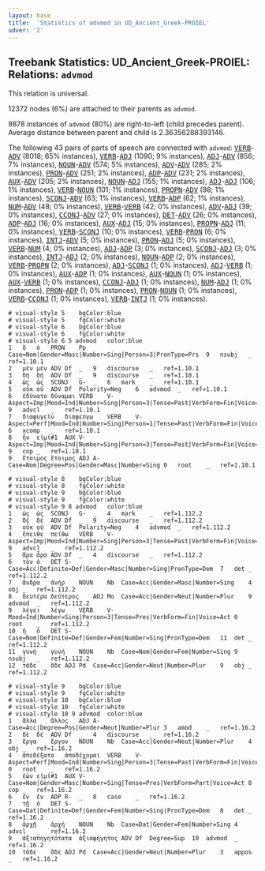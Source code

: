 ```yaml
---
layout: base
title:  'Statistics of advmod in UD_Ancient_Greek-PROIEL'
udver: '2'
---
```


## Treebank Statistics: UD_Ancient_Greek-PROIEL: Relations: `advmod`

This relation is universal.

12372 nodes (6%) are attached to their parents as `advmod`.

9878 instances of `advmod` (80%) are right-to-left (child precedes parent).
Average distance between parent and child is 2.36356288393146.

The following 43 pairs of parts of speech are connected with `advmod`: <tt><a href="grc_proiel-pos-VERB.html">VERB</a></tt>-<tt><a href="grc_proiel-pos-ADV.html">ADV</a></tt> (8018; 65% instances), <tt><a href="grc_proiel-pos-VERB.html">VERB</a></tt>-<tt><a href="grc_proiel-pos-ADJ.html">ADJ</a></tt> (1090; 9% instances), <tt><a href="grc_proiel-pos-ADJ.html">ADJ</a></tt>-<tt><a href="grc_proiel-pos-ADV.html">ADV</a></tt> (856; 7% instances), <tt><a href="grc_proiel-pos-NOUN.html">NOUN</a></tt>-<tt><a href="grc_proiel-pos-ADV.html">ADV</a></tt> (574; 5% instances), <tt><a href="grc_proiel-pos-ADV.html">ADV</a></tt>-<tt><a href="grc_proiel-pos-ADV.html">ADV</a></tt> (285; 2% instances), <tt><a href="grc_proiel-pos-PRON.html">PRON</a></tt>-<tt><a href="grc_proiel-pos-ADV.html">ADV</a></tt> (251; 2% instances), <tt><a href="grc_proiel-pos-ADP.html">ADP</a></tt>-<tt><a href="grc_proiel-pos-ADV.html">ADV</a></tt> (231; 2% instances), <tt><a href="grc_proiel-pos-AUX.html">AUX</a></tt>-<tt><a href="grc_proiel-pos-ADV.html">ADV</a></tt> (205; 2% instances), <tt><a href="grc_proiel-pos-NOUN.html">NOUN</a></tt>-<tt><a href="grc_proiel-pos-ADJ.html">ADJ</a></tt> (155; 1% instances), <tt><a href="grc_proiel-pos-ADJ.html">ADJ</a></tt>-<tt><a href="grc_proiel-pos-ADJ.html">ADJ</a></tt> (106; 1% instances), <tt><a href="grc_proiel-pos-VERB.html">VERB</a></tt>-<tt><a href="grc_proiel-pos-NOUN.html">NOUN</a></tt> (101; 1% instances), <tt><a href="grc_proiel-pos-PROPN.html">PROPN</a></tt>-<tt><a href="grc_proiel-pos-ADV.html">ADV</a></tt> (98; 1% instances), <tt><a href="grc_proiel-pos-SCONJ.html">SCONJ</a></tt>-<tt><a href="grc_proiel-pos-ADV.html">ADV</a></tt> (63; 1% instances), <tt><a href="grc_proiel-pos-VERB.html">VERB</a></tt>-<tt><a href="grc_proiel-pos-ADP.html">ADP</a></tt> (62; 1% instances), <tt><a href="grc_proiel-pos-NUM.html">NUM</a></tt>-<tt><a href="grc_proiel-pos-ADV.html">ADV</a></tt> (48; 0% instances), <tt><a href="grc_proiel-pos-VERB.html">VERB</a></tt>-<tt><a href="grc_proiel-pos-VERB.html">VERB</a></tt> (42; 0% instances), <tt><a href="grc_proiel-pos-ADV.html">ADV</a></tt>-<tt><a href="grc_proiel-pos-ADJ.html">ADJ</a></tt> (39; 0% instances), <tt><a href="grc_proiel-pos-CCONJ.html">CCONJ</a></tt>-<tt><a href="grc_proiel-pos-ADV.html">ADV</a></tt> (27; 0% instances), <tt><a href="grc_proiel-pos-DET.html">DET</a></tt>-<tt><a href="grc_proiel-pos-ADV.html">ADV</a></tt> (26; 0% instances), <tt><a href="grc_proiel-pos-ADP.html">ADP</a></tt>-<tt><a href="grc_proiel-pos-ADJ.html">ADJ</a></tt> (16; 0% instances), <tt><a href="grc_proiel-pos-AUX.html">AUX</a></tt>-<tt><a href="grc_proiel-pos-ADJ.html">ADJ</a></tt> (15; 0% instances), <tt><a href="grc_proiel-pos-PROPN.html">PROPN</a></tt>-<tt><a href="grc_proiel-pos-ADJ.html">ADJ</a></tt> (11; 0% instances), <tt><a href="grc_proiel-pos-VERB.html">VERB</a></tt>-<tt><a href="grc_proiel-pos-SCONJ.html">SCONJ</a></tt> (10; 0% instances), <tt><a href="grc_proiel-pos-VERB.html">VERB</a></tt>-<tt><a href="grc_proiel-pos-PRON.html">PRON</a></tt> (6; 0% instances), <tt><a href="grc_proiel-pos-INTJ.html">INTJ</a></tt>-<tt><a href="grc_proiel-pos-ADV.html">ADV</a></tt> (5; 0% instances), <tt><a href="grc_proiel-pos-PRON.html">PRON</a></tt>-<tt><a href="grc_proiel-pos-ADJ.html">ADJ</a></tt> (5; 0% instances), <tt><a href="grc_proiel-pos-VERB.html">VERB</a></tt>-<tt><a href="grc_proiel-pos-NUM.html">NUM</a></tt> (4; 0% instances), <tt><a href="grc_proiel-pos-ADJ.html">ADJ</a></tt>-<tt><a href="grc_proiel-pos-ADP.html">ADP</a></tt> (3; 0% instances), <tt><a href="grc_proiel-pos-SCONJ.html">SCONJ</a></tt>-<tt><a href="grc_proiel-pos-ADJ.html">ADJ</a></tt> (3; 0% instances), <tt><a href="grc_proiel-pos-INTJ.html">INTJ</a></tt>-<tt><a href="grc_proiel-pos-ADJ.html">ADJ</a></tt> (2; 0% instances), <tt><a href="grc_proiel-pos-NOUN.html">NOUN</a></tt>-<tt><a href="grc_proiel-pos-ADP.html">ADP</a></tt> (2; 0% instances), <tt><a href="grc_proiel-pos-VERB.html">VERB</a></tt>-<tt><a href="grc_proiel-pos-PROPN.html">PROPN</a></tt> (2; 0% instances), <tt><a href="grc_proiel-pos-ADJ.html">ADJ</a></tt>-<tt><a href="grc_proiel-pos-SCONJ.html">SCONJ</a></tt> (1; 0% instances), <tt><a href="grc_proiel-pos-ADJ.html">ADJ</a></tt>-<tt><a href="grc_proiel-pos-VERB.html">VERB</a></tt> (1; 0% instances), <tt><a href="grc_proiel-pos-AUX.html">AUX</a></tt>-<tt><a href="grc_proiel-pos-ADP.html">ADP</a></tt> (1; 0% instances), <tt><a href="grc_proiel-pos-AUX.html">AUX</a></tt>-<tt><a href="grc_proiel-pos-NOUN.html">NOUN</a></tt> (1; 0% instances), <tt><a href="grc_proiel-pos-AUX.html">AUX</a></tt>-<tt><a href="grc_proiel-pos-VERB.html">VERB</a></tt> (1; 0% instances), <tt><a href="grc_proiel-pos-CCONJ.html">CCONJ</a></tt>-<tt><a href="grc_proiel-pos-ADJ.html">ADJ</a></tt> (1; 0% instances), <tt><a href="grc_proiel-pos-NUM.html">NUM</a></tt>-<tt><a href="grc_proiel-pos-ADJ.html">ADJ</a></tt> (1; 0% instances), <tt><a href="grc_proiel-pos-PRON.html">PRON</a></tt>-<tt><a href="grc_proiel-pos-ADP.html">ADP</a></tt> (1; 0% instances), <tt><a href="grc_proiel-pos-PRON.html">PRON</a></tt>-<tt><a href="grc_proiel-pos-NOUN.html">NOUN</a></tt> (1; 0% instances), <tt><a href="grc_proiel-pos-VERB.html">VERB</a></tt>-<tt><a href="grc_proiel-pos-CCONJ.html">CCONJ</a></tt> (1; 0% instances), <tt><a href="grc_proiel-pos-VERB.html">VERB</a></tt>-<tt><a href="grc_proiel-pos-INTJ.html">INTJ</a></tt> (1; 0% instances).


~~~ conllu
# visual-style 5	bgColor:blue
# visual-style 5	fgColor:white
# visual-style 6	bgColor:blue
# visual-style 6	fgColor:white
# visual-style 6 5 advmod	color:blue
1	ὃ	ὁ	PRON	Pp	Case=Nom|Gender=Masc|Number=Sing|Person=3|PronType=Prs	9	nsubj	_	ref=1.10.1
2	μὲν	μέν	ADV	Df	_	9	discourse	_	ref=1.10.1
3	δὴ	δή	ADV	Df	_	9	discourse	_	ref=1.10.1
4	ὡς	ὡς	SCONJ	G-	_	6	mark	_	ref=1.10.1
5	οὐκ	οὐ	ADV	Df	Polarity=Neg	6	advmod	_	ref=1.10.1
6	ἐδύνατο	δύναμαι	VERB	V-	Aspect=Imp|Mood=Ind|Number=Sing|Person=3|Tense=Past|VerbForm=Fin|Voice=Mid	9	advcl	_	ref=1.10.1
7	διαφυγεῖν	διαφεύγω	VERB	V-	Aspect=Perf|Mood=Ind|Number=Sing|Person=1|Tense=Past|VerbForm=Fin|Voice=Act	6	xcomp	_	ref=1.10.1
8	ἦν	εἰμί#1	AUX	V-	Aspect=Imp|Mood=Ind|Number=Sing|Person=3|Tense=Past|VerbForm=Fin|Voice=Act	9	cop	_	ref=1.10.1
9	ἕτοιμος	ἕτοιμος	ADJ	A-	Case=Nom|Degree=Pos|Gender=Masc|Number=Sing	0	root	_	ref=1.10.1

~~~


~~~ conllu
# visual-style 8	bgColor:blue
# visual-style 8	fgColor:white
# visual-style 9	bgColor:blue
# visual-style 9	fgColor:white
# visual-style 9 8 advmod	color:blue
1	ὡς	ὡς	SCONJ	G-	_	4	mark	_	ref=1.112.2
2	δὲ	δέ	ADV	Df	_	9	discourse	_	ref=1.112.2
3	οὐκ	οὐ	ADV	Df	Polarity=Neg	4	advmod	_	ref=1.112.2
4	ἔπειθε	πείθω	VERB	V-	Aspect=Imp|Mood=Ind|Number=Sing|Person=3|Tense=Past|VerbForm=Fin|Voice=Act	9	advcl	_	ref=1.112.2
5	ἄρα	ἆρα	ADV	Df	_	4	discourse	_	ref=1.112.2
6	τὸν	ὁ	DET	S-	Case=Acc|Definite=Def|Gender=Masc|Number=Sing|PronType=Dem	7	det	_	ref=1.112.2
7	ἄνδρα	ἀνήρ	NOUN	Nb	Case=Acc|Gender=Masc|Number=Sing	4	obj	_	ref=1.112.2
8	δευτέρα	δεύτερος	ADJ	Mo	Case=Acc|Gender=Neut|Number=Plur	9	advmod	_	ref=1.112.2
9	λέγει	λέγω	VERB	V-	Mood=Ind|Number=Sing|Person=3|Tense=Pres|VerbForm=Fin|Voice=Act	0	root	_	ref=1.112.2
10	ἡ	ὁ	DET	S-	Case=Nom|Definite=Def|Gender=Fem|Number=Sing|PronType=Dem	11	det	_	ref=1.112.2
11	γυνὴ	γυνή	NOUN	Nb	Case=Nom|Gender=Fem|Number=Sing	9	nsubj	_	ref=1.112.2
12	τάδε	ὅδε	ADJ	Pd	Case=Acc|Gender=Neut|Number=Plur	9	obj	_	ref=1.112.2

~~~


~~~ conllu
# visual-style 9	bgColor:blue
# visual-style 9	fgColor:white
# visual-style 10	bgColor:blue
# visual-style 10	fgColor:white
# visual-style 10 9 advmod	color:blue
1	ἄλλα	ἄλλος	ADJ	A-	Case=Acc|Degree=Pos|Gender=Neut|Number=Plur	3	amod	_	ref=1.16.2
2	δὲ	δέ	ADV	Df	_	4	discourse	_	ref=1.16.2
3	ἔργα	ἔργον	NOUN	Nb	Case=Acc|Gender=Neut|Number=Plur	4	obj	_	ref=1.16.2
4	ἀπεδέξατο	ἀποδέχομαι	VERB	V-	Aspect=Perf|Mood=Ind|Number=Sing|Person=3|Tense=Past|VerbForm=Fin|Voice=Mid	0	root	_	ref=1.16.2
5	ἐὼν	εἰμί#1	AUX	V-	Case=Nom|Gender=Masc|Number=Sing|Tense=Pres|VerbForm=Part|Voice=Act	8	cop	_	ref=1.16.2
6	ἐν	ἐν	ADP	R-	_	8	case	_	ref=1.16.2
7	τῇ	ὁ	DET	S-	Case=Dat|Definite=Def|Gender=Fem|Number=Sing|PronType=Dem	8	det	_	ref=1.16.2
8	ἀρχῇ	ἀρχή	NOUN	Nb	Case=Dat|Gender=Fem|Number=Sing	4	advcl	_	ref=1.16.2
9	ἀξιαπηγητότατα	ἀξιαφήγητος	ADV	Df	Degree=Sup	10	advmod	_	ref=1.16.2
10	τάδε	ὅδε	ADJ	Pd	Case=Acc|Gender=Neut|Number=Plur	3	appos	_	ref=1.16.2

~~~


